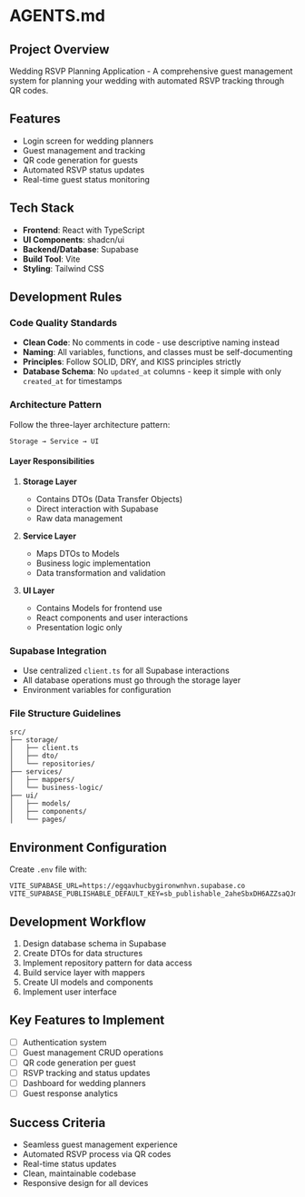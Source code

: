 # AGENTS.md

## Project Overview
Wedding RSVP Planning Application - A comprehensive guest management system for planning your wedding with automated RSVP tracking through QR codes.

## Features
- Login screen for wedding planners
- Guest management and tracking
- QR code generation for guests
- Automated RSVP status updates
- Real-time guest status monitoring


## Tech Stack
- **Frontend**: React with TypeScript
- **UI Components**: shadcn/ui
- **Backend/Database**: Supabase
- **Build Tool**: Vite
- **Styling**: Tailwind CSS

## Development Rules

### Code Quality Standards
- **Clean Code**: No comments in code - use descriptive naming instead
- **Naming**: All variables, functions, and classes must be self-documenting
- **Principles**: Follow SOLID, DRY, and KISS principles strictly
- **Database Schema**: No `updated_at` columns - keep it simple with only `created_at` for timestamps

### Architecture Pattern
Follow the three-layer architecture pattern:
```
Storage → Service → UI
```

#### Layer Responsibilities
1. **Storage Layer** 
   - Contains DTOs (Data Transfer Objects)
   - Direct interaction with Supabase
   - Raw data management

2. **Service Layer**
   - Maps DTOs to Models
   - Business logic implementation
   - Data transformation and validation

3. **UI Layer**
   - Contains Models for frontend use
   - React components and user interactions
   - Presentation logic only

### Supabase Integration
- Use centralized `client.ts` for all Supabase interactions
- All database operations must go through the storage layer
- Environment variables for configuration

### File Structure Guidelines
```
src/
├── storage/
│   ├── client.ts
│   ├── dto/
│   └── repositories/
├── services/
│   ├── mappers/
│   └── business-logic/
├── ui/
│   ├── models/
│   ├── components/
│   └── pages/
```

## Environment Configuration
Create `.env` file with:
```
VITE_SUPABASE_URL=https://egqavhucbygironwnhvn.supabase.co
VITE_SUPABASE_PUBLISHABLE_DEFAULT_KEY=sb_publishable_2aheSbxDH6AZZsaQJmccTA_LqZmwoL3
```

## Development Workflow
1. Design database schema in Supabase
2. Create DTOs for data structures
3. Implement repository pattern for data access
4. Build service layer with mappers
5. Create UI models and components
6. Implement user interface

## Key Features to Implement
- [ ] Authentication system
- [ ] Guest management CRUD operations
- [ ] QR code generation per guest
- [ ] RSVP tracking and status updates
- [ ] Dashboard for wedding planners
- [ ] Guest response analytics

## Success Criteria
- Seamless guest management experience
- Automated RSVP process via QR codes
- Real-time status updates
- Clean, maintainable codebase
- Responsive design for all devices